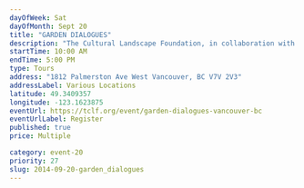 ```yaml
---
dayOfWeek: Sat
dayOfMonth: Sept 20
title: "GARDEN DIALOGUES"
description: "The Cultural Landscape Foundation, in collaboration with the Vancouver Landscape Collective, brings a unique opportunity to experience beautiful exclusive works by Cornelia Oberlander, Paul Sangha and Hapa Collaborative. "
startTime: 10:00 AM
endTime: 5:00 PM
type: Tours
address: "1812 Palmerston Ave West Vancouver, BC V7V 2V3"
addressLabel: Various Locations
latitude: 49.3409357
longitude: -123.1623875
eventUrl: https://tclf.org/event/garden-dialogues-vancouver-bc
eventUrlLabel: Register
published: true
price: Multiple

category: event-20
priority: 27
slug: 2014-09-20-garden_dialogues
---
```

